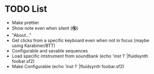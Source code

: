 #  TODO List
- Make prettier
- Show note even when silent (🔇)
- "About..."
- Get clicks from a specific keyboard even when not in focus (maybe using Karabiner/BTT)
- Configurable and savable sequences
- Load specific intstrument from soundbank (echo 'inst 1' |fluidsynth foobar.sf2)
- Make Configurable (echo 'inst 1' |fluidsynth foobar.sf2)
